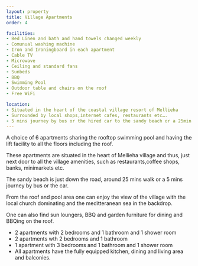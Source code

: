 ```yaml
---
layout: property
title: Village Apartments
order: 4

facilities:
- Bed Linen and bath and hand towels changed weekly
- Comunual washing machine
- Iron and Ironingboard in each apartment
- Cable TV
- Microwave
- Ceiling and standard fans
- Sunbeds 
- BBQ
- Swimming Pool
- Outdoor table and chairs on the roof
- Free WiFi

location:
- Situated in the heart of the coastal village resort of Mellieha
- Surrounded by local shops,internet cafes, restaurants etc….
- 5 mins journey by bus or the hired car to the sandy beach or a 25min walk.
---
```


A choice of 6 apartments sharing the rooftop swimming pool and having the lift facility to all the floors including the roof.

These apartments are situated in the heart of Mellieha village and thus, just next door to all the village amenities, such as restaurants,coffee shops, banks, minimarkets etc.

The sandy beach is just down the road, around 25 mins walk or a 5 mins journey by bus or the car.

From the roof and pool area one can enjoy the view of the village with the local church dominating and the meditteranean sea in the backdrop.

One can also find sun loungers, BBQ and garden furniture for dining and BBQing on the roof. 

- 2 apartments with 2 bedrooms and 1 bathroom and 1 shower room
- 2 apartments wth 2 bedrooms and 1 bathroom  
- 1 apartment with 3 bedrooms and 1 bathroom and 1 shower room
- All apartments have the fully equipped kitchen, dining and living area and balconies.
